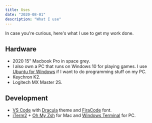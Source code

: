 ```yaml
---
title: Uses
date: "2020-08-01"
description: "What I use"
---
```


In case you're curious, here's what I use to get my work done.

## Hardware

* 2020 15" Macbook Pro in space grey.
* I also own a PC that runs on Windows 10 for playing games. I use [Ubuntu for Windows](https://www.microsoft.com/store/apps/9n6svws3rx71) if I want to do programming stuff on my PC.
* Keychron K2.
* Logitech MX Master 2S.

## Development
* [VS Code](https://code.visualstudio.com/) with [Dracula](https://marketplace.visualstudio.com/items?itemName=dracula-theme.theme-dracula) theme and [FiraCode](https://github.com/tonsky/FiraCode) font.
* [iTerm2](https://www.iterm2.com/) + [Oh My Zsh](https://ohmyz.sh/) for Mac and [Windows Terminal](https://github.com/microsoft/terminal) for PC.